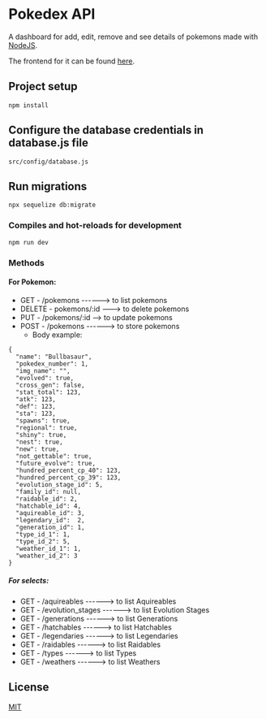# Pokedex API

A dashboard for add, edit, remove and see details of pokemons made with [NodeJS](https://nodejs.org/en/). 

The frontend for it can be found [here](https://github.com/luiz-ortega/pokemon_client).

## Project setup
```
npm install
```

## Configure the database credentials in database.js file
```
src/config/database.js
````

## Run migrations
```
npx sequelize db:migrate 
````

### Compiles and hot-reloads for development
```
npm run dev
```

### Methods

#### For Pokemon:
- GET    - /pokemons ------> to list pokemons
- DELETE - pokemons/:id ---> to delete pokemons
- PUT    - /pokemons/:id --> to update pokemons
- POST   - /pokemons ------> to store pokemons
  - Body example:
```
{
  "name": "Bullbasaur",
  "pokedex_number": 1,
  "img_name": "",
  "evolved": true,
  "cross_gen": false,
  "stat_total": 123,
  "atk": 123,
  "def": 123,
  "sta": 123,
  "spawns": true,
  "regional": true,
  "shiny": true,
  "nest": true,
  "new": true,
  "not_gettable": true,
  "future_evolve": true,
  "hundred_percent_cp_40": 123,
  "hundred_percent_cp_39": 123,
  "evolution_stage_id": 5,
  "family_id": null,
  "raidable_id": 2,
  "hatchable_id": 4,
  "aquireable_id": 3,
  "legendary_id":  2,
  "generation_id": 1,
  "type_id_1": 1,
  "type_id_2": 5,
  "weather_id_1": 1,
  "weather_id_2": 3
}
```
##### For selects:
- GET - /aquireables ------> to list Aquireables
- GET - /evolution_stages ------> to list Evolution Stages
- GET - /generations ------> to list Generations
- GET - /hatchables ------> to list Hatchables
- GET - /legendaries ------> to list Legendaries
- GET - /raidables ------> to list Raidables
- GET - /types ------> to list Types
- GET - /weathers ------> to list Weathers


## License
[MIT](https://choosealicense.com/licenses/mit/)


